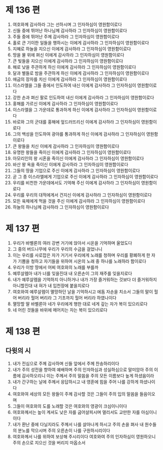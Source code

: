 # 제 136 편

1. 여호와께 감사하라 그는 선하시며 그 인자하심이 영원함이로다
2. 신들 중에 뛰어난 하나님께 감사하라 그 인자하심이 영원함이로다
3. 주들 중에 뛰어난 주께 감사하라 그 인자하심이 영원함이로다
4. 홀로 큰 기이한 일들을 행하시는 이에게 감사하라 그 인자하심이 영원함이로다
5. 지혜로 하늘을 지으신 이에게 감사하라 그 인자하심이 영원함이로다
6. 땅을 물 위에 펴신 이에게 감사하라 그 인자하심이 영원함이로다
7. 큰 빛들을 지으신 이에게 감사하라 그 인자하심이 영원함이로다
8. 해로 낮을 주관하게 하신 이에게 감사하라 그 인자하심이 영원함이로다
9. 달과 별들로 밤을 주관하게 하신 이에게 감사하라 그 인자하심이 영원함이로다
10. 애굽의 장자를 치신 이에게 감사하라 그 인자하심이 영원함이로다
11. 이스라엘을 그들 중에서 인도하여 내신 이에게 감사하라 그 인자하심이 영원함이로다
12. 강한 손과 펴신 팔로 인도하여 내신 이에게 감사하라 그 인자하심이 영원함이로다
13. 홍해를 가르신 이에게 감사하라 그 인자하심이 영원함이로다
14. 이스라엘을 그 가운데로 통과하게 하신 이에게 감사하라 그 인자하심이 영원함이로다
15. 바로와 그의 군대를 홍해에 엎드러뜨리신 이에게 감사하라 그 인자하심이 영원함이로다
16. 그의 백성을 인도하여 광야를 통과하게 하신 이에게 감사하라 그 인자하심이 영원함이로다
17. 큰 왕들을 치신 이에게 감사하라 그 인자하심이 영원함이로다
18. 유명한 왕들을 죽이신 이에게 감사하라 그 인자하심이 영원함이로다
19. 아모리인의 왕 시혼을 죽이신 이에게 감사하라 그 인자하심이 영원함이로다
20. 바산 왕 옥을 죽이신 이에게 감사하라 그 인자하심이 영원함이로다
21. 그들의 땅을 기업으로 주신 이에게 감사하라 그 인자하심이 영원함이로다
22. 곧 그 종 이스라엘에게 기업으로 주신 이에게 감사하라 그 인자하심이 영원함이로다
23. 우리를 비천한 가운데에서도 기억해 주신 이에게 감사하라 그 인자하심이 영원함이로다
24. 우리를 우리의 대적에게서 건지신 이에게 감사하라 그 인자하심이 영원함이로다
25. 모든 육체에게 먹을 것을 주신 이에게 감사하라 그 인자하심이 영원함이로다
26. 하늘의 하나님께 감사하라 그 인자하심이 영원함이로다



# 제 137 편

1. 우리가 바벨론의 여러 강변 거기에 앉아서 시온을 기억하며 울었도다
2. 그 중의 버드나무에 우리가 우리의 수금을 걸었나니
3. 이는 우리를 사로잡은 자가 거기서 우리에게 노래를 청하며 우리를 황폐하게 한 자가 기쁨을 청하고 자기들을 위하여 시온의 노래 중 하나를 노래하라 함이로다
4. 우리가 이방 땅에서 어찌 여호와의 노래를 부를까
5. 예루살렘아 내가 너를 잊을진대 내 오른손이 그의 재주를 잊을지로다
6. 내가 예루살렘을 기억하지 아니하거나 내가 가장 즐거워하는 것보다 더 즐거워하지 아니할진대 내 혀가 내 입천장에 붙을지로다
7. 여호와여 예루살렘이 멸망하던 날을 기억하시고 에돔 자손을 치소서 그들의 말이 헐어 버리라 헐어 버리라 그 기초까지 헐어 버리라 하였나이다
8. 멸망할 딸 바벨론아 네가 우리에게 행한 대로 네게 갚는 자가 복이 있으리로다
9. 네 어린 것들을 바위에 메어치는 자는 복이 있으리로다



# 제 138 편

## 다윗의 시

1. 내가 전심으로 주께 감사하며 신들 앞에서 주께 찬송하리이다
2. 내가 주의 성전을 향하여 예배하며 주의 인자하심과 성실하심으로 말미암아 주의 이름에 감사하오리니 이는 주께서 주의 말씀을 주의 모든 이름보다 높게 하셨음이라
3. 내가 간구하는 날에 주께서 응답하시고 내 영혼에 힘을 주어 나를 강하게 하셨나이다
4. 여호와여 세상의 모든 왕들이 주께 감사할 것은 그들이 주의 입의 말씀을 들음이오며
5. 그들이 여호와의 도를 노래할 것은 여호와의 영광이 크심이니이다
6. 여호와께서는 높이 계셔도 낮은 자를 굽어살피시며 멀리서도 교만한 자를 아심이니이다
7. 내가 환난 중에 다닐지라도 주께서 나를 살아나게 하시고 주의 손을 펴사 내 원수들의 분노를 막으시며 주의 오른손이 나를 구원하시리이다
8. 여호와께서 나를 위하여 보상해 주시리이다 여호와여 주의 인자하심이 영원하오니 주의 손으로 지으신 것을 버리지 마옵소서

